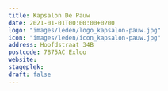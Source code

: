 ```yaml
---
title: Kapsalon De Pauw
date: 2021-01-01T00:00:00+0200
logo: "images/leden/logo_kapsalon-pauw.jpg"
icon: "images/leden/icon_kapsalon-pauw.jpg"
address: Hoofdstraat 34B
postcode: 7875AC Exloo
website: 
stageplek: 
draft: false
---
```


